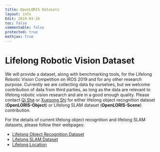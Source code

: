 ```yaml
---
title: OpenLORIS Datasets
layout: info
Edit: 2019-03-26
toc: false
commentable: false
protected: true
mathjax: true
---
```

# Lifelong Robotic Vision Dataset

We will provide a dataset, along with benchmarking tools, for the Lifelong Robotic Vision Competition on IROS 2019 and for any other research purpose. Currently we are collecting data by ourselves, but we welcome contribution of data from third parties, as long as the data are relevant to lifelong robotic vision research and are in a good enough quality. Please contact [Qi She](mailto:qi.she@intel.com) or [Xuesong Shi](mailto:xuesong.shi@intel.com) for either lifelong object recognition dataset (**OpenLORIS-Object**) or Lifelong SLAM dataset (**OpenLORIS-Scene**) contribution.

For the details of current lifelong object recognition and lifelong SLAM datasets, please follow their webpages:

- [Lifelong Object Recognition Dataset]({{site.url}}{{site.baseurl}}/dataset/object.html)
- [Lifelong SLAM Dataset]({{site.url}}{{site.baseurl}}/dataset/scene.html)
- [Lifelong Location]({{site.url}}{{site.baseurl}}/dataset/scene.html)



